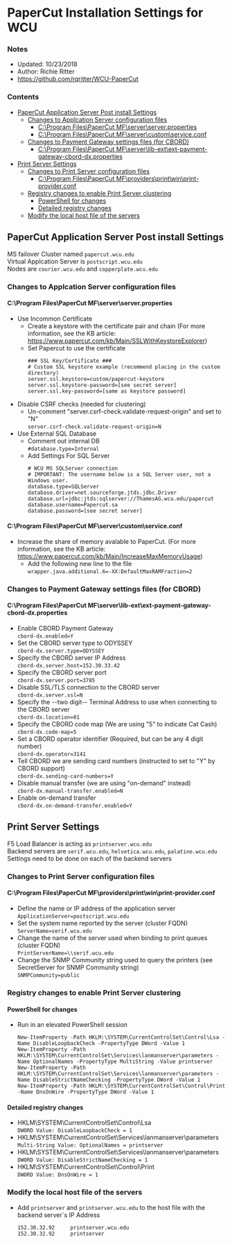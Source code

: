 # PaperCut Installation Settings for WCU <!-- omit in toc -->

### Notes <!-- omit in toc -->
- Updated: 10/23/2018
- Author: Richie Ritter
- https://github.com/rqritter/WCU-PaperCut

### Contents
- [PaperCut Application Server Post install Settings](#papercut-application-server-post-install-settings)
    - [Changes to Applcation Server configuration files](#changes-to-applcation-server-configuration-files)
        - [C:\Program Files\PaperCut MF\server\server.properties](#cprogram-filespapercut-mfserverserverproperties)
        - [C:\Program Files\PaperCut MF\server\custom\service.conf](#cprogram-filespapercut-mfservercustomserviceconf)
    - [Changes to Payment Gateway settings files (for CBORD)](#changes-to-payment-gateway-settings-files-for-cbord)
        - [C:\Program Files\PaperCut MF\server\lib-ext\ext-payment-gateway-cbord-dx.properties](#cprogram-filespapercut-mfserverlib-extext-payment-gateway-cbord-dxproperties)
- [Print Server Settings](#print-server-settings)
    - [Changes to Print Server configuration files](#changes-to-print-server-configuration-files)
        - [C:\Program Files\PaperCut MF\providers\print\win\print-provider.conf](#cprogram-filespapercut-mfprovidersprintwinprint-providerconf)
    - [Registry changes to enable Print Server clustering](#registry-changes-to-enable-print-server-clustering)
        - [PowerShell for changes](#powershell-for-changes)
        - [Detailed registry changes](#detailed-registry-changes)
    - [Modify the local host file of the servers](#modify-the-local-host-file-of-the-servers)

## PaperCut Application Server Post install Settings
MS failover Cluster named `papercut.wcu.edu`  
Virtual Applcation Server is `postscript.wcu.edu`  
Nodes are `courier.wcu.edu` and `copperplate.wcu.edu`  

### Changes to Applcation Server configuration files

#### C:\Program Files\PaperCut MF\server\server.properties

- Use Incommon Certificate
  - Create a keystore with the certificate pair and chain (For more information, see the KB article: https://www.papercut.com/kb/Main/SSLWithKeystoreExplorer)
  - Set Papercut to use the certificate
    ```
    ### SSL Key/Certificate ###
    # Custom SSL keystore example (recommend placing in the custom directory)
    server.ssl.keystore=custom/papercut-keystore
    server.ssl.keystore-password=[see secret server]
    server.ssl.key-password=[same as keystore password]
    ```
- Disable CSRF checks (needed for clustering)
  - Un-comment "server.csrf-check.validate-request-origin" and set to "N"  
    `server.csrf-check.validate-request-origin=N`
- Use External SQL Database
  - Comment out internal DB  
    `#database.type=Internal` 
  - Add Settings For SQL Server
    ```
    # WCU MS SQLServer connection
    # IMPORTANT: The username below is a SQL Server user, not a Windows user.
    database.type=SQLServer
    database.driver=net.sourceforge.jtds.jdbc.Driver
    database.url=jdbc:jtds:sqlserver://ThamesAG.wcu.edu/papercut
    database.username=Papercut.sa
    database.password=[see secret server]
    ```
#### C:\Program Files\PaperCut MF\server\custom\service.conf

- Increase the share of memory avalable to PaperCut. (For more information, see the KB article: https://www.papercut.com/kb/Main/IncreaseMaxMemoryUsage)  
  - Add the following new line to the file  
    `wrapper.java.additional.6=-XX:DefaultMaxRAMFraction=2`

### Changes to Payment Gateway settings files (for CBORD)

#### C:\Program Files\PaperCut MF\server\lib-ext\ext-payment-gateway-cbord-dx.properties

- Enable CBORD Payment Gateway  
  `cbord-dx.enabled=Y`
- Set the CBORD server type to ODYSSEY  
  `cbord-dx.server.type=ODYSSEY`
- Specify the CBORD server IP Address  
  `cbord-dx.server.host=152.30.33.42`
- Specify the CBORD server port  
  `cbord-dx.server.port=3785` 
- Disable SSL/TLS connection to the CBORD server  
  `cbord-dx.server.ssl=N`
- Specify the --two digit-- Terminal Address to use when connecting to the CBORD server  
  `cbord-dx.location=01`
- Specify the CBORD code map (We are using "5" to indicate Cat Cash)  
  `cbord-dx.code-map=5` 
- Set a CBORD operator identifier (Required, but can be any 4 digit number)  
  `cbord-dx.operator=3141`
- Tell CBORD we are sending card numbers (instructed to set to "Y" by CBORD support)  
  `cbord-dx.sending-card-numbers=Y`
- Disable manual transfer (we are using "on-demand" instead)  
  `cbord-dx.manual-transfer.enabled=N`
- Enable on-demand transfer   
  `cbord-dx.on-demand-transfer.enabled=Y`

## Print Server Settings
F5 Load Balancer is acting as `printserver.wcu.edu`  
Backend servers are `serif.wcu.edu`, `helvetica.wcu.edu`, `palatino.wcu.edu`  
Settings need to be done on each of the backend servers  

### Changes to Print Server configuration files

#### C:\Program Files\PaperCut MF\providers\print\win\print-provider.conf

- Define the name or IP address of the application server  
  `ApplicationServer=postscript.wcu.edu`
- Set the system name reported by the server (cluster FQDN)  
  `ServerName=serif.wcu.edu`
- Change the name of the server used when binding to print queues (cluster FQDN)  
  `PrintServerName=\\serif.wcu.edu`
- Change the SNMP Community string used to query the printers (see SecretServer for SNMP Community string)  
  `SNMPCommunity=public`

### Registry changes to enable Print Server clustering

#### PowerShell for changes
  - Run in an elevated PowerShell session
    ```
    New-ItemProperty -Path HKLM:\SYSTEM\CurrentControlSet\Control\Lsa -Name DisableLoopbackCheck -PropertyType DWord -Value 1
    New-ItemProperty -Path HKLM:\SYSTEM\CurrentControlSet\Services\lanmanserver\parameters -Name OptionalNames -PropertyType MultiString -Value printserver
    New-ItemProperty -Path HKLM:\SYSTEM\CurrentControlSet\Services\lanmanserver\parameters -Name DisableStrictNameChecking -PropertyType DWord -Value 1
    New-ItemProperty -Path HKLM:\SYSTEM\CurrentControlSet\Control\Print -Name DnsOnWire -PropertyType DWord -Value 1
    ```
#### Detailed registry changes
- HKLM\SYSTEM\CurrentControlSet\Control\Lsa  
  `DWORD Value: DisableLoopbackCheck = 1`
- HKLM\SYSTEM\CurrentControlSet\Services\lanmanserver\parameters  
  `Multi-String Value: OptionalNames = printserver`
- HKLM\SYSTEM\CurrentControlSet\Services\lanmanserver\parameters  
  `DWORD Value: DisableStrictNameChecking = 1`
- HKLM\SYSTEM\CurrentControlSet\Control\Print  
  `DWORD Value: DnsOnWire = 1`

### Modify the local host file of the servers
  - Add `printserver` and `printserver.wcu.edu` to the host file with the backend server`s IP Address
    ```
    152.30.32.92     printserver.wcu.edu
    152.30.32.92     printserver
    ```


